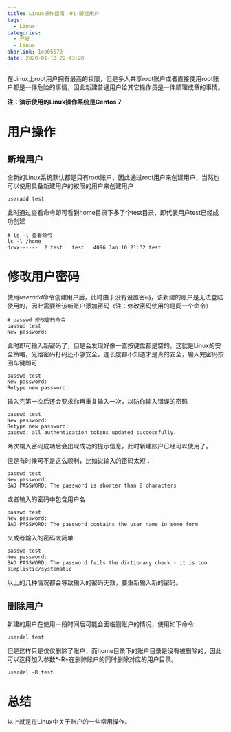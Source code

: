 ```yaml
---
title: Linux操作指南：01-新建用户
tags:
  - Linux
categories:
  - 开发
  - Linux
abbrlink: 1eb05570
date: 2020-01-10 22:43:20
---
```



在Linux上root用户拥有最高的权限，但是多人共享root账户或者直接使用root账户都是一件危险的事情，因此新建普通用户给其它操作员是一件顺理成章的事情。

<!-- more -->

**注：演示使用的Linux操作系统是Centos 7**

# 用户操作

## 新增用户

全新的Linux系统默认都是只有root账户，因此通过root用户来创建用户，当然也可以使用具备新建用户的权限的用户来创建用户

``` shell
useradd test
```

此时通过查看命令即可看到home目录下多了个test目录，即代表用户test已经成功创建

``` shell
# ls -l 查看命令
ls -l /home
drwx------  2 test   test   4096 Jan 10 21:32 test
```

# 修改用户密码

使用*useradd*命令创建用户后，此时由于没有设置密码，该新建的账户是无法登陆使用的，因此需要给该新账户添加密码（注：修改密码使用的是同一个命令）

``` shell
# passwd 修改密码命令
passwd test
New password: 
```

此时即可输入新密码了，但是会发现好像一直按键盘都是空的，这就是Linux的安全策略，光给密码打码还不够安全，连长度都不知道才是真的安全，输入完密码按回车键即可

``` shell
passwd test
New password: 
Retype new password: 
```

输入完第一次后还会要求你再重复输入一次，以防你输入错误的密码

``` shell
passwd test
New password: 
Retype new password: 
passwd: all authentication tokens updated successfully.
```

两次输入密码成功后会出现成功的提示信息，此时新建账户已经可以使用了。

但是有时候可不是这么顺利，比如说输入的密码太短：

``` shell
passwd test
New password: 
BAD PASSWORD: The password is shorter than 8 characters
```

或者输入的密码中包含用户名

``` shell
passwd test
New password:
BAD PASSWORD: The password contains the user name in some form
```

又或者输入的密码太简单

``` shell
passwd test
New password:
BAD PASSWORD: The password fails the dictionary check - it is too simplistic/systematic
```

以上的几种情况都会导致输入的密码无效，要重新输入新的密码。

## 删除用户

新建的用户在使用一段时间后可能会面临删账户的情况，使用如下命令:

``` shell
userdel test
```

但是这样只是仅仅删除了账户，而home目录下的账户目录是没有被删除的，因此可以选择加入参数*-R*在删除账户的同时删除对应的用户目录。

``` shell
userdel -R test
```

# 总结

以上就是在Linux中关于账户的一些常用操作。
